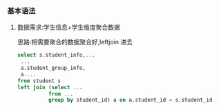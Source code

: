 ### 基本语法

1. 数据需求:学生信息+学生维度聚合数据

   思路:把需要聚合的数据聚合好,leftjoin 进去

   ```sql
   select s.student_info,...
   	...
   	a.student_group_info,
   	a....
   from student s
   left join (select ...
             from ...
             group by student_id) a on a.student_id = s.student_id
    
   ```

   

